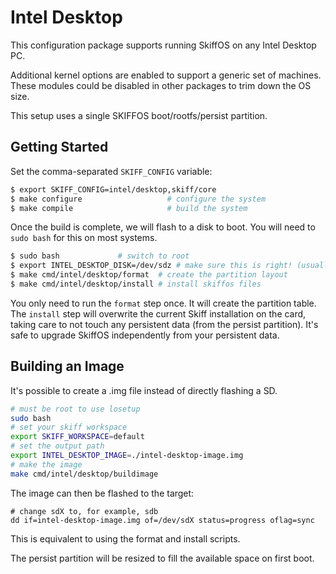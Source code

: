 # Intel Desktop

This configuration package supports running SkiffOS on any Intel Desktop PC.

Additional kernel options are enabled to support a generic set of machines.
These modules could be disabled in other packages to trim down the OS size.

This setup uses a single SKIFFOS boot/rootfs/persist partition.

## Getting Started

Set the comma-separated `SKIFF_CONFIG` variable:

```sh
$ export SKIFF_CONFIG=intel/desktop,skiff/core
$ make configure                   # configure the system
$ make compile                     # build the system
```

Once the build is complete, we will flash to a disk to boot. You will need to
`sudo bash` for this on most systems.

```sh
$ sudo bash             # switch to root
$ export INTEL_DESKTOP_DISK=/dev/sdz # make sure this is right! (usually sdb)
$ make cmd/intel/desktop/format  # create the partition layout
$ make cmd/intel/desktop/install # install skiffos files
```

You only need to run the `format` step once. It will create the partition table.
The `install` step will overwrite the current Skiff installation on the card,
taking care to not touch any persistent data (from the persist partition). It's
safe to upgrade SkiffOS independently from your persistent data.

## Building an Image

It's possible to create a .img file instead of directly flashing a SD.

```sh
# must be root to use losetup
sudo bash
# set your skiff workspace
export SKIFF_WORKSPACE=default
# set the output path
export INTEL_DESKTOP_IMAGE=./intel-desktop-image.img
# make the image
make cmd/intel/desktop/buildimage
```

The image can then be flashed to the target:

```
# change sdX to, for example, sdb
dd if=intel-desktop-image.img of=/dev/sdX status=progress oflag=sync
```

This is equivalent to using the format and install scripts.

The persist partition will be resized to fill the available space on first boot.
